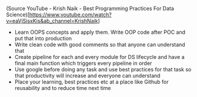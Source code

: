 (Source YouTube - Krish Naik - Best Programming Practices For Data Science)[https://www.youtube.com/watch?v=eaVjSisxKis&ab_channel=KrishNaik]
- Learn OOPS concepts and apply them. Write OOP code after POC and put that into production
- Write clean code with good comments so that anyone can understand that
- Create pipeline for each and every module for DS lifecycle and have a final main function which triggers every pipeline in order
- Use google before doing any task and use best practices for that task so that productivity will increase and everyone can understand
- Place your learning, best practices etc at a place like Github for reusability and to reduce time next time
